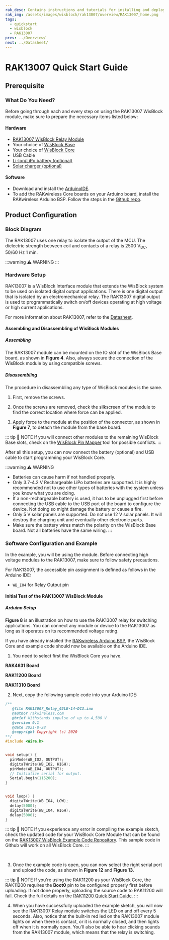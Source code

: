 ```yaml
---
rak_desc: Contains instructions and tutorials for installing and deploying your RAK13007. Instructions are written in a detailed and step-by-step manner for an easier experience in setting up your device. Aside from the hardware configuration, it also contains a software setup that includes detailed example codes that will help you get started.
rak_img: /assets/images/wisblock/rak13007/overview/RAK13007_home.png
tags:
  - quickstart
  - wisblock
  - RAK13007
prev: ../Overview/ 
next: ../Datasheet/ 
---
```


# RAK13007 Quick Start Guide

<!--
## Introduction

This guide introduces the RAK13007 WisBlock Relay Module and how to program with it.


-->

## Prerequisite

### What Do You Need?

Before going through each and every step on using the RAK13007 WisBlock module, make sure to prepare the necessary items listed below:

#### Hardware

- [RAK13007 WisBlock Relay Module](https://store.rakwireless.com/products/rak13007-wisblock-relay)
- Your choice of [WisBlock Base](https://store.rakwireless.com/collections/wisblock-base) 
- Your choice of [WisBlock Core](https://store.rakwireless.com/collections/wisblock-core)
- USB Cable
- [Li-Ion/LiPo battery (optional)](https://store.rakwireless.com/collections/wisblock-accessory/products/battery-connector-cable)
- [Solar charger (optional)](https://store.rakwireless.com/collections/wisblock-accessory/products/solar-panel-connector-cable)

#### Software

- Download and install the [ArduinoIDE](https://www.arduino.cc/en/Main/Software).
- To add the RAKwireless Core boards on your Arduino board, install the RAKwireless Arduino BSP. Follow the steps in the [Github repo](https://github.com/RAKWireless/RAKwireless-Arduino-BSP-Index).

## Product Configuration

### Block Diagram

<rk-img
  src="/assets/images/wisblock/rak13007/quickstart/block-diagram.png"
  width="70%"
  caption="RAK13007 Block Diagram"
/>

The RAK13007 uses one relay to isolate the output of the MCU. The dielectric strength between coil and contacts of a relay is 2500&nbsp;V<sub>DC</sub>, 50/60&nbsp;Hz 1&nbsp;min.

:::warning ⚠️ WARNING 
<rk-img
  src="/assets/images/wisblock/rak13001/quickstart/warning.png"
  width="90%"
  caption="Safety Precaution"
/>
:::

### Hardware Setup

RAK13007 is a WisBlock Interface module that extends the WisBlock system to be used on isolated digital output applications. There is one digital output that is isolated by an electromechanical relay. The RAK13007 digital output is used to programmatically switch on/off devices operating at high voltage or high current applications.

For more information about RAK13007, refer to the [Datasheet](../Datasheet/).

<rk-img
  src="/assets/images/wisblock/rak13007/quickstart/rak13007-assembly.png"
  width="50%"
  caption="RAK13007 connection to WisBlock Base"
/>


#### Assembling and Disassembling of WisBlock Modules

##### Assembling

The RAK13007 module can be mounted on the IO slot of the WisBlock Base board, as shown in **Figure 4**. Also, always secure the connection of the WisBlock module by using compatible screws.

<rk-img
  src="/assets/images/wisblock/rak13007/quickstart/mounting-mechanism.png"
  width="60%"
  caption="RAK13007 mounting connection to WisBlock Base module"
/>

##### Disassembling

The procedure in disassembling any type of WisBlock modules is the same. 

1. First, remove the screws.  

<rk-img
  src="/assets/images/wisblock/rak13007/quickstart/removing_screw.png"
  width="70%"
  caption="Removing screws from the WisBlock module"
/>

2. Once the screws are removed, check the silkscreen of the module to find the correct location where force can be applied.

<rk-img
  src="/assets/images/wisblock/rak13007/quickstart/detach_silkscreen.png"
  width="70%"
  caption="Detaching silkscreen on the WisBlock module"
/>

3. Apply force to the module at the position of the connector, as shown in **Figure 7**, to detach the module from the base board.

<rk-img
  src="/assets/images/wisblock/rak13007/quickstart/detach_module.png"
  width="70%"
  caption="Applying even forces on the proper location of a WisBlock module"
/>

::: tip 📝 NOTE
If you will connect other modules to the remaining WisBlock Base slots, check on the [WisBlock Pin Mapper](https://docs.rakwireless.com/Knowledge-Hub/Pin-Mapper/) tool for possible conflicts. 
:::

After all this setup, you can now connect the battery (optional) and USB cable to start programming your WisBlock Core.

:::warning ⚠️ WARNING
- Batteries can cause harm if not handled properly.
- Only 3.7-4.2&nbsp;V Rechargeable LiPo batteries are supported. It is highly recommended not to use other types of batteries with the system unless you know what you are doing.
- If a non-rechargeable battery is used, it has to be unplugged first before connecting the USB cable to the USB port of the board to configure the device. Not doing so might damage the battery or cause a fire.
- Only 5&nbsp;V solar panels are supported. Do not use 12&nbsp;V solar panels. It will destroy the charging unit and eventually other electronic parts.
- Make sure the battery wires match the polarity on the WisBlock Base board. Not all batteries have the same wiring.
:::

### Software Configuration and Example

In the example, you will be using the module. Before connecting high voltage modules to the RAK13007, make sure to follow safety precautions.

For RAK13007, the accessible pin assignment is defined as follows in the Arduino IDE:

- `WB_IO4` for Relay Output pin

#### Initial Test of the RAK13007 WisBlock Module

##### Arduino Setup

**Figure 8** is an illustration on how to use the RAK13007 relay for switching applications. You can connect any module or device to the RAK13007 as long as it operates on its recommended voltage rating.

<rk-img
  src="/assets/images/wisblock/rak13007/quickstart/rak13007-example.png"
  width="50%"
  caption="RAK13007 switching the LED"
/>

If you have already installed the [RAKwireless Arduino BSP](https://github.com/RAKWireless/RAKwireless-Arduino-BSP-Index), the WisBlock Core and example code should now be available on the Arduino IDE.

1. You need to select first the WisBlock Core you have.

**RAK4631 Board**

<rk-img
  src="/assets/images/wisblock/rak13007/quickstart/rak4631-board.png"
  width="90%"
  caption="Selecting RAK4631 as WisBlock Core"
/>

**RAK11200 Board**

<rk-img
  src="/assets/images/wisblock/rak13007/quickstart/rak11200-board.png"
  width="90%"
  caption="Selecting RAK11200 as WisBlock Core"
/>

**RAK11310 Board**

<rk-img
  src="/assets/images/wisblock/rak13007/quickstart/rak11310-board.png"
  width="90%"
  caption="Selecting RAK11310 as WisBlock Core"
/>

2. Next, copy the following sample code into your Arduino IDE:

```c
/**
   @file RAK13007_Relay_G5LE-14-DC3.ino
   @author rakwireless.com
   @brief Withstands impulse of up to 4,500 V
   @version 0.1
   @date 2021-8-28
   @copyright Copyright (c) 2020
**/
#include <Wire.h>


void setup() {
  pinMode(WB_IO2, OUTPUT);
  digitalWrite(WB_IO2, HIGH);
  pinMode(WB_IO4, OUTPUT);
  // Initialize serial for output.
  Serial.begin(115200);
}


void loop() {
  digitalWrite(WB_IO4, LOW);
  delay(5000);
  digitalWrite(WB_IO4, HIGH);
  delay(5000);
}

```
::: tip 📝 NOTE
If you experience any error in compiling the example sketch, check the updated code for your WisBlock Core Module that can be found on the [RAK13007 WisBlock Example Code Repository](https://github.com/RAKWireless/WisBlock/tree/master/examples/common/IO/RAK13007_Relay_G5LE-14-DC3). This sample code in Github will work on all WisBlock Core.
:::

<br>

3. Once the example code is open, you can now select the right serial port and upload the code, as shown in **Figure 12** and **Figure 13**.

::: tip 📝 NOTE
If you're using the RAK11200 as your WisBlock Core, the RAK11200 requires the **Boot0** pin to be configured properly first before uploading. If not done properly, uploading the source code to RAK11200 will fail. Check the full details on the [RAK11200 Quick Start Guide](https://docs.rakwireless.com/Product-Categories/WisBlock/RAK11200/Quickstart/#uploading-to-wisblock).
:::

<rk-img
  src="/assets/images/wisblock/rak13007/quickstart/rak4631-selectport.png"
  width="90%"
  caption="Selecting the correct Serial Port"
/>

<rk-img
  src="/assets/images/wisblock/rak13007/quickstart/rak4631-upload.png"
  width="90%"
  caption="Uploading the RAK13007 example code"
/>

4. When you have successfully uploaded the example sketch, you will now see the RAK13007 Relay module switches the LED on and off every 5 seconds. Also, notice that the built-in red led on the RAK13007 module lights on when there is contact, or it is normally closed, and then lights off when it is normally open. You'll also be able to hear clicking sounds from the RAK13007 module, which means that the relay is switching.
